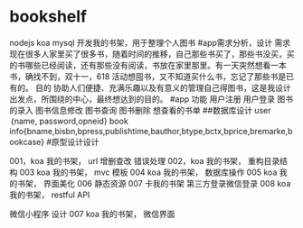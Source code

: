 # bookshelf
nodejs  koa mysql 开发我的书架，用于整理个人图书
#app需求分析，设计
需求 现在很多人家里买了很多书，随着时间的推移，自己那些书买了，那些书没买，买的书哪些已经阅读，还有那些没有阅读，书放在家里那里。有一天突然想看一本书，确找不到，双十一，618 活动想囤书，又不知道买什么书，忘记了那些书是已有的。
目的 协助人们便捷、充满乐趣以及有意义的管理自己得图书，这是我设计出发点，所围绕的中心，最终想达到的目的。
#app 功能
用户注册
用户登录
图书的录入
图书信息修改
图书查询
图书删除
想查看的书单
##数据库设计
user ｛name,  password,opneid}
book info{bname,bisbn,bpress,publishtime,bauthor,btype,bctx,bprice,bremarke,bookcase}
#原型设计设计

001，koa 我的书架， url 增删查改 
错误处理
002，koa 我的书架， 重构目录结构
003   koa 我的书架， mvc 模板
004   koa 我的书架， 数据库操作
005   koa 我的书架，  界面美化
006  静态资源
007   卡我的书架 第三方登录微信登录
008  koa我的书架，   restful API

微信小程序 设计
007   koa 我的书架，  微信界面
